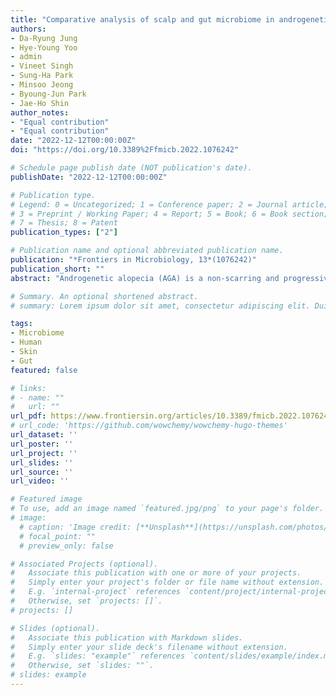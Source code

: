 ```yaml
---
title: "Comparative analysis of scalp and gut microbiome in androgenetic alopecia: A Korean cross-sectional study"
authors:
- Da-Ryung Jung
- Hye-Young Yoo
- admin
- Vineet Singh
- Sung-Ha Park
- Minsoo Jeong
- Byoung-Jun Park
- Jae-Ho Shin
author_notes:
- "Equal contribution"
- "Equal contribution"
date: "2022-12-12T00:00:00Z"
doi: "https://doi.org/10.3389%2Ffmicb.2022.1076242"

# Schedule page publish date (NOT publication's date).
publishDate: "2022-12-12T00:00:00Z"

# Publication type.
# Legend: 0 = Uncategorized; 1 = Conference paper; 2 = Journal article;
# 3 = Preprint / Working Paper; 4 = Report; 5 = Book; 6 = Book section;
# 7 = Thesis; 8 = Patent
publication_types: ["2"]

# Publication name and optional abbreviated publication name.
publication: "*Frontiers in Microbiology, 13*(1076242)"
publication_short: ""
abstract: "Androgenetic alopecia (AGA) is a non-scarring and progressive form of hair loss occurring in both men and women. Although genetic predisposition and sex steroid hormones are the main causes, many factors remain unknown, and various extrinsic factors can negatively affect the lifespan of hair. We investigated skin–gut axis microorganisms as potential exogenous factors causing AGA, through comparative analyses of the scalp and gut microbiome in individuals with and without AGA in a Korean cohort. Using 16S rRNA gene sequencing, we characterized the scalp and gut microbiomes of 141 individuals divided into groups by sex and presence of AGA. Alpha diversity indices in the scalp microbiome were generally higher in individuals with AGA than in healthy controls. These indices showed a strong negative correlation with scalp-inhabitant bacteria (Cutibacterium and Staphylococcus), indicating that the appearance of non-inhabitant bacteria increases as hair loss progresses. No significant differences in diversity were observed between the gut microbiomes. However, bacterial functional differences, such as bile acid synthesis and bacterial invasion of epithelial cells, which are related to intestinal homeostasis, were observed. The networks of the scalp and gut microbiome were more complex and denser with higher values of the network topology statistic coefficient values (i.e., transitivity, density, and degree centrality) and more unique associations in individuals with AGA than in healthy controls. Our findings reveal a link between skin–gut microorganisms and AGA, indicating the former’s potential involvement in the latter’s development. Additionally, these results provide evidence for the development of cosmetics and therapeutics using microorganisms and metabolites involved in AGA"

# Summary. An optional shortened abstract.
# summary: Lorem ipsum dolor sit amet, consectetur adipiscing elit. Duis posuere tellus ac convallis placerat. Proin tincidunt magna sed ex sollicitudin condimentum.

tags:
- Microbiome
- Human
- Skin
- Gut
featured: false

# links:
# - name: ""
#   url: ""
url_pdf: https://www.frontiersin.org/articles/10.3389/fmicb.2022.1076242/full
# url_code: 'https://github.com/wowchemy/wowchemy-hugo-themes'
url_dataset: ''
url_poster: ''
url_project: ''
url_slides: ''
url_source: ''
url_video: ''

# Featured image
# To use, add an image named `featured.jpg/png` to your page's folder. 
# image:
  # caption: 'Image credit: [**Unsplash**](https://unsplash.com/photos/jdD8gXaTZsc)'
  # focal_point: ""
  # preview_only: false

# Associated Projects (optional).
#   Associate this publication with one or more of your projects.
#   Simply enter your project's folder or file name without extension.
#   E.g. `internal-project` references `content/project/internal-project/index.md`.
#   Otherwise, set `projects: []`.
# projects: []

# Slides (optional).
#   Associate this publication with Markdown slides.
#   Simply enter your slide deck's filename without extension.
#   E.g. `slides: "example"` references `content/slides/example/index.md`.
#   Otherwise, set `slides: ""`.
# slides: example
---
```

